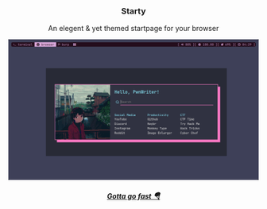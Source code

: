 <h3 align="center">Starty</h3>

<p align="center"> An elegent & yet themed startpage for your browser </p>

![](/images/preview.png)

<h5 align="center"> <a href="https://starty.pwnwriter.xyz" target="_blank">Gotta go fast 🪂 </a> </h5>
